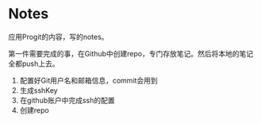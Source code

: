 # Notes

应用Progit的内容，写的notes。

第一件需要完成的事，在Github中创建repo，专门存放笔记。然后将本地的笔记全都push上去。

1. 配置好Git用户名和邮箱信息，commit会用到
2. 生成sshKey
3. 在github账户中完成ssh的配置
4. 创建repo

